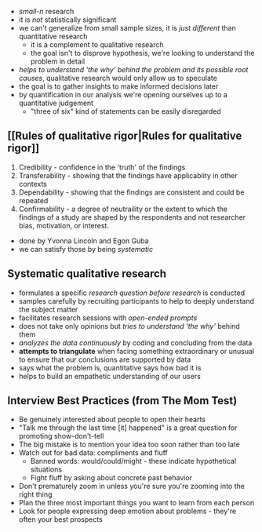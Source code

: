 - _small-n_ research
- it is _not_ statistically significant
- we can't generalize from small sample sizes, it is _just different_ than quantitative research
	- it is a complement to qualitative research
	- the goal isn't to disprove hypothesis, we're looking to understand the problem in detail
- _helps to understand 'the why' behind the problem and its possible root causes_, qualitative research would only allow us to speculate
- the goal is to gather insights to make informed decisions later
- by quantification in our analysis we're opening ourselves up to a quantitative judgement
	- "three of six" kind of statements can be easily disregarded
## [[Rules of qualitative rigor|Rules for qualitative rigor]] 
1. Credibility - confidence in the 'truth' of the findings
2. Transferability - showing that the findings have applicablity in other contexts
3. Dependability - showing that the findings are consistent and could be repeated
4. Confirmability - a degree of neutraility or the extent to which the findings of a study are shaped by the respondents and not researcher bias, motivation, or interest.
- done by Yvonna Lincoln and Egon Guba
- we can satisfy those by being _systematic_
## Systematic qualitative research
- formulates a specific _research question before research_ is conducted
- samples carefully by recruiting participants to help to deeply understand the subject matter
- facilitates research sessions with _open-ended prompts_
- does not take only opinions but _tries to understand 'the why'_ behind them
- _analyzes the data continuously_ by coding and concluding from the data
- __attempts to triangulate__ when facing something extraordinary or unusual to ensure that our conclusions are supported by data
- says what the problem is, quantitative says how bad it is
- helps to build an empathetic understanding of our users

## Interview Best Practices (from The Mom Test)
- Be genuinely interested about people to open their hearts
- "Talk me through the last time [it] happened" is a great question for promoting show-don't-tell
- The big mistake is to mention your idea too soon rather than too late
- Watch out for bad data: compliments and fluff
  - Banned words: would/could/might - these indicate hypothetical situations
  - Fight fluff by asking about concrete past behavior
- Don't prematurely zoom in unless you're sure you're zooming into the right thing
- Plan the three most important things you want to learn from each person
- Look for people expressing deep emotion about problems - they're often your best prospects
